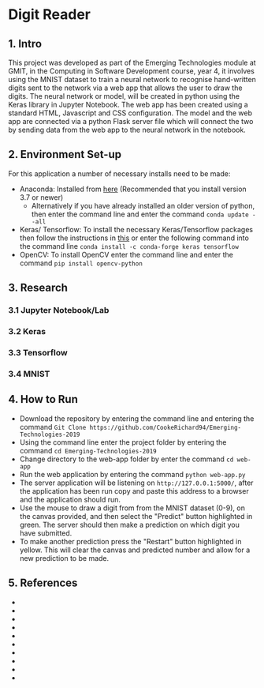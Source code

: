 # Digit Reader
## 1. Intro
This project was developed as part of the Emerging Technologies module at GMIT, in the Computing in Software Development course, year 4, it involves using the MNIST dataset to train a neural network to recognise hand-written digits sent to the network via a web app that allows the user to draw the digits. The neural network or model, will be created in python using the Keras library in Jupyter Notebook. The web app has been created using a  standard HTML, Javascript and CSS configuration. The model and the web app are connected via a python Flask server file which will connect the two by sending data from the web app to the neural network in the notebook.

## 2. Environment Set-up
For this application a number of necessary installs need to be made:

* Anaconda: Installed from [here](https://www.anaconda.com/distribution/) (Recommended that you install version 3.7 or newer)
  * Alternatively if you have already installed an older version of python, then enter the command line and enter the command ```conda update --all ```
* Keras/ Tensorflow: To install the necessary Keras/Tensorflow packages then follow the instructions in [this](https://web.microsoftstream.com/video/f6bd0f1c-802c-4c0a-bc54-211bc9d85ba5) or enter the following command into the command line ``` conda install -c conda-forge keras tensorflow ```
* OpenCV: To install OpenCV enter the command line and enter the command ```pip install opencv-python ```

## 3. Research
### 3.1 Jupyter Notebook/Lab

### 3.2 Keras

### 3.3 Tensorflow

### 3.4 MNIST

## 4. How to Run

* Download the repository by entering the command line and entering the command ```Git Clone https://github.com/CookeRichard94/Emerging-Technologies-2019 ```
* Using the command line enter the project folder by entering the command ``` cd Emerging-Technologies-2019 ```
* Change directory to the web-app folder by enter the command ``` cd web-app ```
* Run the web application by entering the command ``` python web-app.py ```
* The server application will be listening on ```http://127.0.0.1:5000/```, after the application has been run copy and paste this address to a browser and the application should run.
* Use the mouse to draw a digit from from the MNIST dataset (0-9), on the canvas provided, and then select the "Predict" button highlighted in green. The server should then make a prediction on which digit you have submitted.
* To make another prediction press the "Restart" button highlighted in yellow. This will clear the canvas and predicted number and allow for a new prediction to be made.

## 5. References
 *
 *
 *
 *
 *
 *
 *
 *
 *
 *
